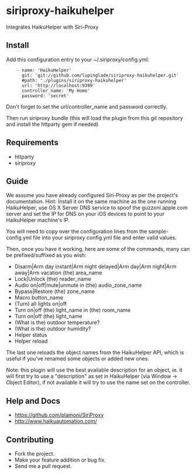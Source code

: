 # siriproxy-haikuhelper

Integrates HaikuHelper with Siri-Proxy

## Install

Add this configuration entry to your ~/.siriproxy/config.yml:

```
    - name: 'HaikuHelper'
      git: 'git://github.com/lupinglade/siriproxy-haikuhelper.git'
      #path: './plugins/siriproxy-haikuhelper'
      url: 'http://localhost:9399'
      controller_name: 'My Home'
      password: 'secret'
```

Don't forget to set the url/controller_name and password correctly.

Then run siriproxy bundle (this will load the plugin from this git repository and install the httparty gem if needed)

## Requirements

* httparty
* siriproxy

## Guide

We assume you have already configured Siri-Proxy as per the project's documentation. Hint: Install it on the same machine as the one running HaikuHelper, use OS X Server DNS service to spoof the guzzoni.apple.com server and set the IP for DNS on your iOS devices to point to your HaikuHelper machine's IP.

You will need to copy over the configuration lines from the sample-config.yml file into your siriproxy config.yml file and enter valid values.

Then, once you have it working, here are some of the commands, many can be prefixed/suffixed as you wish:

* Disarm|Arm day instant|Arm night delayed|Arm day|Arm night|Arm away|Arm vacation (the) area_name
* Lock|Unlock (the) reader_name
* Audio on|off|mute|unmute in (the) audio_zone_name
* Bypass|Restore (the) zone_name
* Macro button_name
* (Turn) all lights on|off
* Turn on|off (the) light_name in (the) room_name
* Turn on|off (the) light_name
* (What is the) outdoor temperature?
* (What is the) outdoor humidity?
* Helper status
* Helper reload

The last one reloads the object names from the HaikuHelper API, which is useful if you've renamed some objects or added new ones.

Note: this plugin will use the best available description for an object, ie. it will first try to use a "description" as set in HaikuHelper (via Window -> Object Editor), if not available it will try to use the name set on the controller.

## Help and Docs

* https://github.com/plamoni/SiriProxy
* http://www.haikuautomation.com/

## Contributing

* Fork the project.
* Make your feature addition or bug fix.
* Send me a pull request.
